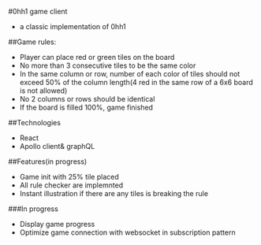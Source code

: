 #0hh1 game client
- a classic implementation of 0hh1

##Game rules:
- Player can place red or green tiles on the board
- No more than 3 consecutive tiles to be the same color
- In the same column or row, number of each color of tiles should not exceed 50% of the column length(4 red in the same row of a 6x6 board is not allowed) 
- No 2 columns or rows should be identical
- If the board is filled 100%, game finished

##Technologies
- React
- Apollo client& graphQL

##Features(in progress)
- Game init with 25% tile placed
- All rule checker are implemnted
- Instant illustration if there are any tiles is breaking the rule

###In progress
- Display game progress
- Optimize game connection with websocket in subscription pattern
